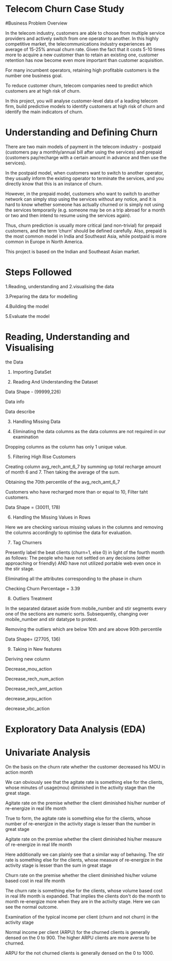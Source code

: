 # Telecom Churn Case Study

#Business Problem Overview

In the telecom industry, customers are able to choose from multiple service providers and actively
switch from one operator to another. In this highly competitive market, the telecommunications
industry experiences an average of 15-25% annual churn rate. Given the fact that it costs 5-10
times more to acquire a new customer than to retain an existing one, customer retention has
now become even more important than customer acquisition.

For many incumbent operators, retaining high profitable customers is the number one business
goal.

To reduce customer churn, telecom companies need to predict which customers are at high
risk of churn.

In this project, you will analyse customer-level data of a leading telecom firm, build predictive
models to identify customers at high risk of churn and identify the main indicators of churn.

# Understanding and Defining Churn

There are two main models of payment in the telecom industry - postpaid (customers pay a
monthly/annual bill after using the services) and prepaid (customers pay/recharge with a
certain amount in advance and then use the services).

In the postpaid model, when customers want to switch to another operator, they usually inform
the existing operator to terminate the services, and you directly know that this is an instance of
churn.

However, in the prepaid model, customers who want to switch to another network can simply
stop using the services without any notice, and it is hard to know whether someone has
actually churned or is simply not using the services temporarily (e.g. someone may be on a trip
abroad for a month or two and then intend to resume using the services again).

Thus, churn prediction is usually more critical (and non-trivial) for prepaid customers, and the
term ‘churn’ should be defined carefully. Also, prepaid is the most common model in India and
Southeast Asia, while postpaid is more common in Europe in North America.

This project is based on the Indian and Southeast Asian market.


# Steps Followed
1.Reading, understanding and
2.visualising the data

3.Preparing the data for
modelling

4.Building the model

5.Evaluate the model


# Reading, Understanding and Visualising
the Data

1. Importing DataSet

2. Reading And Understanding the Dataset

Data Shape - (99999,226)

Data info

Data describe

3. Handling Missing Data

4. Eliminating the data columns as the data columns are not required in our examination

Dropping columns as the column has only 1 unique value.

5. Filtering High Rise Customers

Creating column avg_rech_amt_6_7 by summing up total recharge amount of month 6 and 7. Then taking the
average of the sum.

Obtaining the 70th percentile of the avg_rech_amt_6_7

Customers who have recharged more than or equal to 10, Filter taht customers.

Data Shape = (30011, 178)


6. Handling the Missing Values in Rows

Here we are checking various missing values in the columns and removing the columns
accordingly to optimise the data for evaluation.

7. Tag Churners

Presently label the beat clients (churn=1, else 0) in light of the fourth month as follows: The
people who have not settled on any decisions (either approaching or friendly) AND have not
utilized portable web even once in the stir stage.

Eliminating all the attributes corresponding to the phase in churn

Checking Churn Percentage = 3.39

8. Outliers Treatment

In the separated dataset aside from mobile_number and stir segments every one of the
sections are numeric sorts. Subsequently, changing over mobile_number and stir datatype to
protest.

Removing the outliers which are below 10th and are above 90th percentile

Data Shape= (27705, 136)

9. Taking in New features

Deriving new column

Decrease_mou_action

Decrease_rech_num_action

Decrease_rech_amt_action

decrease_arpu_action

decrease_vbc_action


# Exploratory Data Analysis (EDA)

# Univariate Analysis

On the basis on the churn rate whether the
customer decreased his MOU in action month

We can obviously see that the agitate rate is
something else for the clients, whose minutes
of usage(mou) diminished in the activity stage
than the great stage.

Agitate rate on the premise whether the client
diminished his/her number of re-energize in real
life month

True to form, the agitate rate is something else
for the clients, whose number of re-energize in
the activity stage is lesser than the number in
great stage


Agitate rate on the premise whether the
client diminished his/her measure of
re-energize in real life month

Here additionally we can plainly see that a
similar way of behaving. The stir rate is
something else for the clients, whose measure
of re-energize in the activity stage is lesser than
the sum in great stage


Churn rate on the premise whether the
client diminished his/her volume based
cost in real life month

The churn rate is something else for the clients,
whose volume based cost in real life month is
expanded. That implies the clients don't do the
month to month re-energize more when they are
in the activity stage. Here we can see the normal
outcome.


Examination of the typical income per
client (churn and not churn) in the activity
stage

Normal income per client (ARPU) for the churned
clients is generally densed on the 0 to 900. The
higher ARPU clients are more averse to be
churned.

ARPU for the not churned clients is generally
densed on the 0 to 1000.

